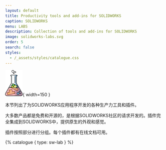 ```yaml
---
layout: default
title: Productivity tools and add-ins for SOLIDWORKS
caption: SOLIDWORKS
menu: LABS
description: Collection of tools and add-ins for SOLIDWORKS
image: solidworks-labs.svg
order: 5
search: false
styles:
  - /_assets/styles/catalogue.css
---
```

![SOLIDWORKS实验室](solidworks-labs.svg){ width=150 }

本节列出了为SOLIDWORKS应用程序开发的各种生产力工具和插件。

大多数产品都是免费和开源的，是根据SOLIDWORKS社区的请求开发的。插件完全集成到SOLIDWORKS中，提供原生的外观和感觉。

插件按照部分进行分组。每个插件都有在线文档可用。

{% catalogue { type: sw-lab } %}